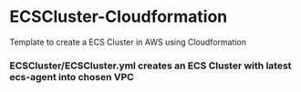# ECSCluster-Cloudformation
Template to create a ECS Cluster in AWS using Cloudformation

### ECSCluster/ECSCluster.yml creates an ECS Cluster with latest ecs-agent into chosen VPC
